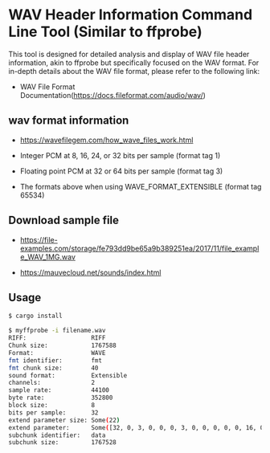 # WAV Header Information Command Line Tool (Similar to ffprobe)

This tool is designed for detailed analysis and display of WAV file header information, akin to ffprobe but specifically focused on the WAV format. For in-depth details about the WAV file format, please refer to the following link:

* WAV File Format Documentation(https://docs.fileformat.com/audio/wav/)

## wav format information

* https://wavefilegem.com/how_wave_files_work.html

* Integer PCM at 8, 16, 24, or 32 bits per sample (format tag 1)
* Floating point PCM at 32 or 64 bits per sample (format tag 3)
* The formats above when using WAVE_FORMAT_EXTENSIBLE (format tag 65534)

## Download sample file

* https://file-examples.com/storage/fe793dd9be65a9b389251ea/2017/11/file_example_WAV_1MG.wav

* https://mauvecloud.net/sounds/index.html

## Usage

```bash
$ cargo install
```

```bash
$ myffprobe -i filename.wav
RIFF:                  RIFF
Chunk size:            1767588
Format:                WAVE
fmt identifier:        fmt 
fmt chunk size:        40
sound format:          Extensible
channels:              2
sample rate:           44100
byte rate:             352800
block size:            8
bits per sample:       32
extend parameter size: Some(22)
extend parameter:      Some([32, 0, 3, 0, 0, 0, 3, 0, 0, 0, 0, 0, 16, 0, 128, 0, 0, 170, 0, 56, 155, 113])
subchunk identifier:   data
subchunk size:         1767528
```

